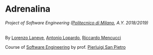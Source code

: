 # Adrenalina
###### Project of Software Engineering ([Politecnico di Milano](https://www.polimi.it/), A.Y. 2018/2019)

By
[Lorenzo Laneve](https://github.com/NoImaginationGuy),
[Antonio Lopardo](https://github.com/AntonioLopardo),
[Riccardo Mencucci](https://github.com/Mencucci)

Course of [Software Engineering](http://home.deib.polimi.it/sanpietr/SE/SE-270.html)
by prof. [Pierluigi San Pietro](http://home.deib.polimi.it/sanpietr/didattica.html)
